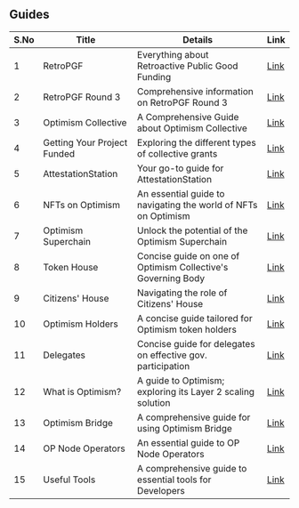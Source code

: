 ## Guides

| S.No        | Title       |  Details  |  Link  |
| ----------- | ----------- |----------- | ----------- |
| 1      | RetroPGF | Everything about Retroactive Public Good Funding |  [Link](markdown/retroactive-pgf-optimism-university-578.md) |
 | 2      | RetroPGF Round 3 | Comprehensive information on RetroPGF Round 3 |  [Link](markdown/retropgf-round-3-optimism-university-471.md) |
 | 3      | Optimism Collective | A Comprehensive Guide about Optimism Collective |  [Link](markdown/optimism-collective-optimism-university-778.md) |
 | 4      | Getting Your Project Funded | Exploring the different types of collective grants |  [Link](markdown/getting-your-project-funded-optimism-university-587.md) |
 | 5      | AttestationStation | Your go-to guide for AttestationStation |  [Link](markdown/attestationstation-optimism-university-196.md) |
 | 6      | NFTs on Optimism | An essential guide to navigating the world of NFTs on Optimism |  [Link](markdown/optimist-nfts-optimism-university-698.md) |
 | 7      | Optimism Superchain | Unlock the potential of the Optimism Superchain |  [Link](markdown/optimism-superchain-optimism-university-896.md) |
 | 8      | Token House | Concise guide on one of Optimism Collective's Governing Body |  [Link](markdown/token-house-optimism-university-389.md) |
 | 9      | Citizens' House | Navigating the role of Citizens' House |  [Link](markdown/citizens-house-optimism-university-635.md) |
 | 10      | Optimism Holders | A concise guide tailored for Optimism token holders |  [Link](markdown/optimism-holders-optimism-university-826.md) |
 | 11      | Delegates | Concise guide for delegates on effective gov. participation |  [Link](markdown/delegates-optimism-university-877.md) |
 | 12      | What is Optimism? | A guide to Optimism; exploring its Layer 2 scaling solution |  [Link](markdown/optimism-optimism-university-991.md) |
 | 13      | Optimism Bridge | A comprehensive guide for using Optimism Bridge |  [Link](markdown/optimism-bridge-optimism-university-283.md) |
 | 14      | OP Node Operators | An essential guide to OP Node Operators |  [Link](markdown/op-node-operators-optimism-university-724.md) |
 | 15      | Useful Tools | A comprehensive guide to essential tools for Developers |  [Link](markdown/useful-tools-optimism-university-460.md) |